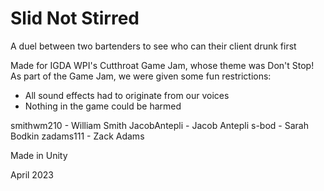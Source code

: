 # Slid Not Stirred

A duel between two bartenders to see who can their client drunk first


Made for IGDA WPI's Cutthroat Game Jam, whose theme was Don't Stop!
As part of the Game Jam, we were given some fun restrictions:
  - All sound effects had to originate from our voices
  - Nothing in the game could be harmed
  

smithwm210 - William Smith
JacobAntepli - Jacob Antepli
s-bod - Sarah Bodkin
zadams111 - Zack Adams

Made in Unity


April 2023
